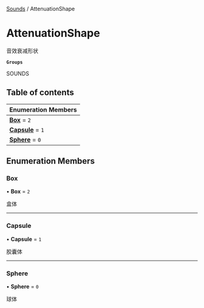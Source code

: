 [Sounds](../groups/Sounds.Sounds.md) / AttenuationShape

# AttenuationShape <Badge type="tip" text="Enumeration" /> <Score text="AttenuationShape" />

音效衰减形状

**`Groups`**

SOUNDS

## Table of contents

| Enumeration Members |
| :-----|
| **[Box](Gameplay.AttenuationShape.md#box)** = ``2`` <br> |
| **[Capsule](Gameplay.AttenuationShape.md#capsule)** = ``1`` <br> |
| **[Sphere](Gameplay.AttenuationShape.md#sphere)** = ``0`` <br> |

## Enumeration Members

### Box <Score text="Box" /> 

• **Box** = ``2``

盒体

___

### Capsule <Score text="Capsule" /> 

• **Capsule** = ``1``

胶囊体

___

### Sphere <Score text="Sphere" /> 

• **Sphere** = ``0``

球体
